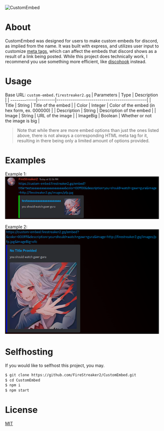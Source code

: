![CustomEmbed](https://socialify.git.ci/FireStreaker2/CustomEmbed/image?description=1&forks=1&issues=1&language=1&name=1&owner=1&pulls=1&stargazers=1&theme=Dark)

# About
CustomEmbed was designed for users to make custom embeds for discord, as implied from the name. It was built with express, and utilizes user input to customize <a href="https://developer.mozilla.org/en-US/docs/Web/HTML/Element/meta">meta tags</a>, which can affect the embeds that discord shows as a result of a link being posted. While this project does technically work, I recommend you use something more efficient, like <a href="https://discohook.org/">discohook</a> instead.

# Usage
Base URL: ``custom-embed.firestreaker2.gq``
| Parameters   | Type    | Description                                  |
| -------------|---------|----------------------------------------------|
| Title        | String  | Title of the embed                           |
| Color        | Integer | Color of the embed (in hex form, ex. 000000) |
| Description  | String  | Description of the embed                     |
| Image        | String  | URL of the image                             |
| ImageBig     | Boolean | Whether or not the image is big              |
> Note that while there are more embed options than just the ones listed above, there is not always a corresponding HTML meta tag for it, resulting in there being only a limited amount of options provided.

# Examples
Example 1:  
<img src="./examples/example1.png" />

Example 2:  
<img src="./examples/example2.png" />

# Selfhosting
If you would like to selfhost this project, you may.
```bash
$ git clone https://github.com/FireStreaker2/CustomEmbed.git
$ cd CustomEmbed
$ npm i
$ npm start
```

# License
<a href="https://github.com/FireStreaker2/CustomEmbed/blob/main/LICENSE">MIT</a>
